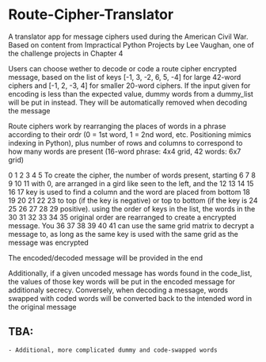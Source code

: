 # Route-Cipher-Translator
A translator app for message ciphers used during the American Civil War. Based on content from Impractical Python Projects
by Lee Vaughan, one of the challenge projects in Chapter 4

Users can choose wether to decode or code a route cipher encrypted message,
based on the list of keys [-1, 3, -2, 6, 5, -4] for large 42-word ciphers 
and [-1, 2, -3, 4] for smaller 20-word ciphers. If the input given for encoding is less
than the expected value, dummy words from a dummy_list will be put in instead. They will
be automatically removed when decoding the message

Route ciphers work by rearranging the places of words in a phrase according
to their ordr (0 = 1st word, 1 = 2nd word, etc. Positioning mimics indexing in Python),
plus number of rows and columns to correspond to how many words are present
(16-word phrase: 4x4 grid, 42 words: 6x7 grid)

 0  1  2  3  4  5      To create the cipher, the number of words present, starting 
 6  7  8  9 10 11      with 0, are arranged in a gird like seen to the left, and the 
12 13 14 15 16 17      key is used to find a column and the word are placed from bottom
18 19 20 21 22 23      to top (if the key is negative) or top to bottom (if the key is
24 25 26 27 28 29      positive). using the order of keys in the list, the words in the
30 31 32 33 34 35      original order are rearranged to create a encrypted message. You
36 37 38 39 40 41      can use the same grid matrix to decrypt a message to, as long as
                       the same key is used with the same grid as the message was encrypted

The encoded/decoded message will be provided in the end

Additionally, if a given uncoded message has words found in the code_list, the values
of those key words will be put in the encoded message for additionaly secrecy. Conversely,
when decoding a message, words swapped with coded words will be converted back to the
intended word in the original message

## TBA: 
    - Additional, more complicated dummy and code-swapped words
